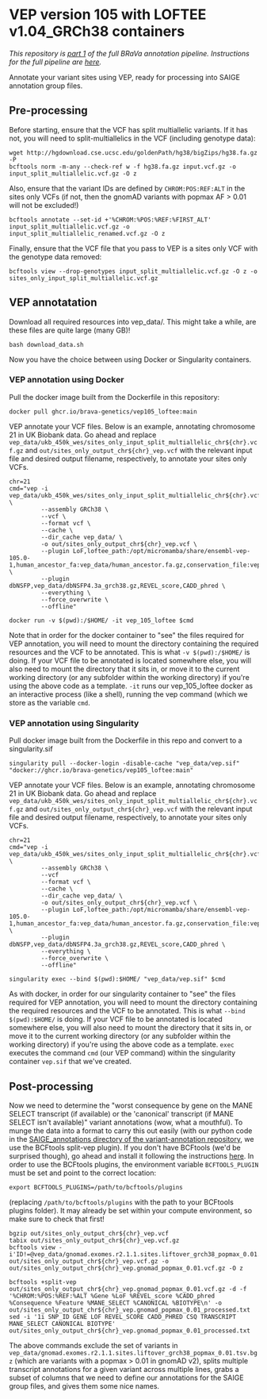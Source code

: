 # VEP version 105 with LOFTEE v1.04_GRCh38 containers

*This repository is [part 1](https://github.com/BRaVa-genetics/variant-annotation#1-run-vep-version-105-with-loftee-v104_grch38) of the full BRaVa annotation pipeline. Instructions for the full pipeline are [here](https://github.com/BRaVa-genetics/variant-annotation).*

Annotate your variant sites using VEP, ready for processing into SAIGE annotation group files.

## Pre-processing
Before starting, ensure that the VCF has split multiallelic variants. If it has not, you will need to split-multiallelics in the VCF (including genotype data):
```
wget http://hgdownload.cse.ucsc.edu/goldenPath/hg38/bigZips/hg38.fa.gz -P
bcftools norm -m-any --check-ref w -f hg38.fa.gz input.vcf.gz -o input_split_multiallelic.vcf.gz -O z
```
Also, ensure that the variant IDs are defined by `CHROM:POS:REF:ALT` in the sites only VCFs (if not, then the gnomAD variants with popmax AF > 0.01 will not be excluded!)
```
bcftools annotate --set-id +'%CHROM:%POS:%REF:%FIRST_ALT' input_split_multiallelic.vcf.gz -o input_split_multiallelic_renamed.vcf.gz -O z
```
Finally, ensure that the VCF file that you pass to VEP is a sites only VCF with the genotype data removed:
```
bcftools view --drop-genotypes input_split_multiallelic.vcf.gz -O z -o sites_only_input_split_multiallelic.vcf.gz
```
## VEP annotatation
Download all required resources into vep_data/. This might take a while, are these files are quite large (many GB)!
```
bash download_data.sh
```
Now you have the choice between using Docker or Singularity containers. 
### VEP annotation using Docker
Pull the docker image built from the Dockerfile in this repository:
```
docker pull ghcr.io/brava-genetics/vep105_loftee:main
```
VEP annotate your VCF files. Below is an example, annotating chromosome 21 in UK Biobank data. Go ahead and replace `vep_data/ukb_450k_wes/sites_only_input_split_multiallelic_chr${chr}.vcf.gz` and `out/sites_only_output_chr${chr}_vep.vcf` with the relevant input file and desired output filename, respectively, to annotate your sites only VCFs.
```
chr=21
cmd="vep -i vep_data/ukb_450k_wes/sites_only_input_split_multiallelic_chr${chr}.vcf.gz \
         --assembly GRCh38 \
         --vcf \
         --format vcf \
         --cache \
         --dir_cache vep_data/ \
         -o out/sites_only_output_chr${chr}_vep.vcf \
         --plugin LoF,loftee_path:/opt/micromamba/share/ensembl-vep-105.0-1,human_ancestor_fa:vep_data/human_ancestor.fa.gz,conservation_file:vep_data/loftee.sql,gerp_bigwig:vep_data/gerp_conservation_scores.homo_sapiens.GRCh38.bw \
         --plugin dbNSFP,vep_data/dbNSFP4.3a_grch38.gz,REVEL_score,CADD_phred \
         --everything \
         --force_overwrite \
         --offline"

docker run -v $(pwd):/$HOME/ -it vep_105_loftee $cmd
```
Note that in order for the docker container to "see" the files required for VEP annotation, you will need to mount the directory containing the required resources and the VCF to be annotated. This is what `-v $(pwd):/$HOME/` is doing. If your VCF file to be annotated is located somewhere else, you will also need to mount the directory that it sits in, or move it to the current working directory (or any subfolder within the working directory) if you're using the above code as a template. `-it` runs our vep_105_loftee docker as an interactive process (like a shell), running the vep command (which we store as the variable `cmd`.

### VEP annotation using Singularity
Pull docker image built from the Dockerfile in this repo and convert to a singularity.sif
```
singularity pull --docker-login -disable-cache "vep_data/vep.sif" "docker://ghcr.io/brava-genetics/vep105_loftee:main"
```
VEP annotate your VCF files. Below is an example, annotating chromosome 21 in UK Biobank data. Go ahead and replace `vep_data/ukb_450k_wes/sites_only_input_split_multiallelic_chr${chr}.vcf.gz` and `out/sites_only_output_chr${chr}_vep.vcf` with the relevant input file and desired output filename, respectively, to annotate your sites only VCFs.
```
chr=21
cmd="vep -i vep_data/ukb_450k_wes/sites_only_input_split_multiallelic_chr${chr}.vcf.gz \
         --assembly GRCh38 \
         --vcf
         --format vcf \
         --cache \
         --dir_cache vep_data/ \
         -o out/sites_only_output_chr${chr}_vep.vcf \
         --plugin LoF,loftee_path:/opt/micromamba/share/ensembl-vep-105.0-1,human_ancestor_fa:vep_data/human_ancestor.fa.gz,conservation_file:vep_data/loftee.sql,gerp_bigwig:vep_data/gerp_conservation_scores.homo_sapiens.GRCh38.bw \
         --plugin dbNSFP,vep_data/dbNSFP4.3a_grch38.gz,REVEL_score,CADD_phred \
         --everything \
         --force_overwrite \
         --offline"

singularity exec --bind $(pwd):$HOME/ "vep_data/vep.sif" $cmd
```
As with docker, in order for our singularity container to "see" the files required for VEP annotation, you will need to mount the directory containing the required resources and the VCF to be annotated. This is what `--bind $(pwd):$HOME/` is doing. If your VCF file to be annotated is located somewhere else, you will also need to mount the directory that it sits in, or move it to the current working directory (or any subfolder within the working directory) if you're using the above code as a template. `exec` executes the command `cmd` (our VEP command) within the singularity container `vep.sif` that we've created.

## Post-processing

Now we need to determine the "worst consequence by gene on the MANE SELECT transcript (if available) or the 'canonical' transcript (if MANE SELECT isn't available)" variant annotations (wow, what a mouthful). To munge the data into a format to carry this out easily (with our python code in the [SAIGE_annotations directory of the variant-annotation repository](https://github.com/BRaVa-genetics/variant-annotation/tree/main/SAIGE_annotations), we use the BCFtools split-vep plugin). If you don't have BCFtools (we'd be surprised though), go ahead and install it following the instructions [here](https://samtools.github.io/bcftools/howtos/install.html). In order to use the BCFtools plugins, the environment variable `BCFTOOLS_PLUGIN` must be set and point to the correct location:

```
export BCFTOOLS_PLUGINS=/path/to/bcftools/plugins
```

(replacing `/path/to/bcftools/plugins` with the path to your BCFtools plugins folder). It may already be set within your compute environment, so make sure to check that first!

```
bgzip out/sites_only_output_chr${chr}_vep.vcf
tabix out/sites_only_output_chr${chr}_vep.vcf.gz
bcftools view -i'ID!=@vep_data/gnomad.exomes.r2.1.1.sites.liftover_grch38_popmax_0.01.tsv.bgz' out/sites_only_output_chr${chr}_vep.vcf.gz -o out/sites_only_output_chr${chr}_vep.gnomad_popmax_0.01.vcf.gz -O z

bcftools +split-vep out/sites_only_output_chr${chr}_vep.gnomad_popmax_0.01.vcf.gz -d -f '%CHROM:%POS:%REF:%ALT %Gene %LoF %REVEL_score %CADD_phred %Consequence %Feature %MANE_SELECT %CANONICAL %BIOTYPE\n' -o out/sites_only_output_chr${chr}_vep.gnomad_popmax_0.01_processed.txt
sed -i '1i SNP_ID GENE LOF REVEL_SCORE CADD_PHRED CSQ TRANSCRIPT MANE_SELECT CANONICAL BIOTYPE' out/sites_only_output_chr${chr}_vep.gnomad_popmax_0.01_processed.txt
```
The above commands exclude the set of variants in `vep_data/gnomad.exomes.r2.1.1.sites.liftover_grch38_popmax_0.01.tsv.bgz` (which are variants with a popmax > 0.01 in gnomAD v2), splits multiple transcript annotations for a given variant across multiple lines, grabs a subset of columns that we need to define our annotations for the SAIGE group files, and gives them some nice names.
